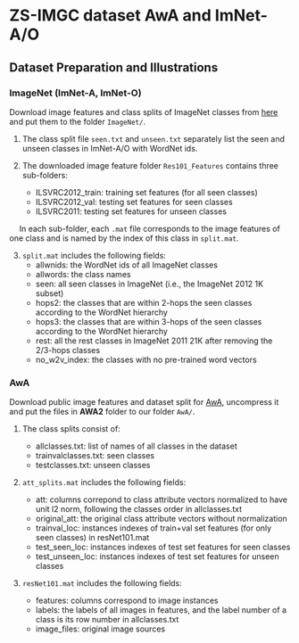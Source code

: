 # ZS-IMGC dataset AwA and ImNet-A/O

## Dataset Preparation and Illustrations


### ImageNet (ImNet-A, ImNet-O)
Download image features and class splits of ImageNet classes from [here](https://drive.google.com/drive/folders/1An6nLXRRvlKSCbJoKKlqTNDvgN7PyvvW) and put them to the folder `ImageNet/`.

1. The class split file `seen.txt` and `unseen.txt` separately list the seen and unseen classes in ImNet-A/O with WordNet ids.

2. The downloaded image feature folder `Res101_Features` contains three sub-folders:
    - ILSVRC2012_train: training set features (for all seen classes)
    - ILSVRC2012_val: testing set features for seen classes
    - ILSVRC2011: testing set features for unseen classes

&ensp;&ensp; In each sub-folder, each `.mat` file corresponds to the image features of one class and is named by the index of this class in `split.mat`.

3. `split.mat` includes the following fields:
    - allwnids: the WordNet ids of all ImageNet classes
    - allwords: the class names
    - seen: all seen classes in ImageNet (i.e., the ImageNet 2012 1K subset)
    - hops2: the classes that are within 2-hops  the seen classes according to the WordNet hierarchy
    - hops3: the classes that are within 3-hops of the seen classes according to the WordNet hierarchy
    - rest: all the rest classes in ImageNet 2011 21K after removing the 2/3-hops classes
    - no_w2v_index: the classes with no pre-trained word vectors

### AwA
Download public image features and dataset split for [AwA](http://datasets.d2.mpi-inf.mpg.de/xian/xlsa17.zip), uncompress it and put the files in **AWA2** folder to our folder `AwA/`.

1. The class splits consist of:
    - allclasses.txt: list of names of all classes in the dataset
    - trainvalclasses.txt: seen classes
    - testclasses.txt: unseen classes


2. `att_splits.mat` includes the following fields:
    - att: columns correpond to class attribute vectors normalized to have unit l2 norm, following the classes order in allclasses.txt
    - original_att: the original class attribute vectors without normalization
    - trainval_loc: instances indexes of train+val set features (for only seen classes) in resNet101.mat
    - test_seen_loc: instances indexes of test set features for seen classes
    - test_unseen_loc: instances indexes of test set features for unseen classes


3. `resNet101.mat` includes the following fields:
    - features: columns correspond to image instances
    - labels: the labels of all images in features, and the label number of a class is its row number in allclasses.txt
    - image_files: original image sources





